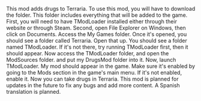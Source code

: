 This mod adds drugs to Terraria. To use this mod, you will have to download the folder. This folder includes everything that will be added to the game. First, you will need to have TModLoader installed either through their website or through Steam.
Second, open File Explorer on Windows, then click on Documents. Access the My Games folder. Once it's opened, you should see a folder called Terraria. Open that up. You should see a folder named TModLoader.
If it's not there, try running TModLoader first, then it should appear. Now access the TModLoader folder, and open the ModSources folder. and put my DrugsMod folder into it.
Now, launch TModLoader. My mod should appear in the game. Make sure it's enabled by going to the Mods section in the game's main menu. If it's not enabled, enable it.
Now you can take drugs in Terraria.
This mod is planned for updates in the future to fix any bugs and add more content.
A Spanish translation is planned.
